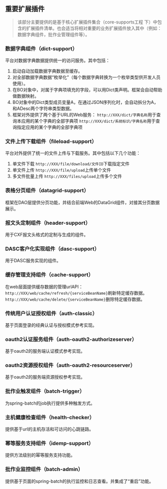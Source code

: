 ## 重要扩展插件

> 该部分主要提供的是基于核心扩展插件集合（core-supports工程 下）中包含的扩展插件清单。也会适当将相对重要的业务扩展插件放入其中（例如：数据字典组件，批作业管理组件等）。

### 数据字典组件（dict-support）

平台对数据字典数据提供统一的访问服务。其中包括：

1. 启动自动加载数据字典数据至缓存。
2. 对全部数据字典数据“枚举化”（每个数据字典转换为一个枚举类型供开发人员使用）。
3. 在BO对象中，对属于字典项填充的字段，可以用Dict类声明。框架会自动帮助做数据映射。
4. BO对象中的Dict类型成员变量A，在通过JSON序列化时，会自动拆分为A，和ADesc两个字符串类型数据。
5. 框架对外提供了两个基于URL的Web服务：
   `http://XXX/dict/字典名称`用于查询本应用的某个字典的全部字典项
   `http://XXX/dict/系统标识/字典名称`用于查询指定应用的某个字典的全部字典项

### 文件上传下载组件（fileload-support）

平台对外提供了统一的文件上传与下载服务。其中包括以下几个功能：

1. 单文件下载
   `http://XXX/file/download/文件ID`下载指定文件
2. 单文件上传
   `http://XXX/file/upload`上传单个文件
3. 多文件批量上传
   `http://XXX/files/upload`上传多个文件

### 表格分页组件（datagrid-support）

框架在DAO层提供分页功能，并结合前端Web的DataGrid组件，对接其分页数据展示。

### 报文头定制组件（header-support）

用于CXF报文头格式的定制与生成的组件。

### DASC客户化实现组件（dasc-support）

用于DASC服务实现的组件。

### 缓存管理支持组件（cache-support）

在web层面提供缓存数据的管理urlAPI：  
`http://XXX/web/cache/refresh/{serviceBeanName}`刷新特定缓存数据。  
`http://XXX/web/cache/delete/{serviceBeanName}`删除特定缓存数据。

### 传统用户认证授权组件（auth-classic）

基于页面登录的经典认证与授权模式参考实现。

### oauth2认证服务组件（auth-oauth2-authorizeserver）

基于oauth2的服务端认证模式参考实现。

### oauth2资源授权组件（auth-oauth2-resourceserver）

基于oauth2的服务端资源授权参考实现。

### 批作业触发组件（batch-trigger）

为spring-batch的job执行提供多种触发方式。

### 主机健康检查组件（health-checker）

提供基于url的主机存活和可访问的心跳链路。

### 幂等服务支持组件（idemp-support）

提供方法级别的幂等服务支持功能。

### 批作业监控组件（batch-admin）

提供基于页面的spring-batch的执行监控和日志查看。并集成了“重启”功能。

